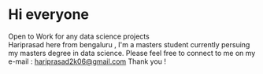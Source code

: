 # Hi everyone 
Open to Work for any data science projects   
Hariprasad here from bengaluru , I'm a masters student currently persuing my masters degree in data science.
Please feel free to connect to me on my e-mail : hariprasad2k06@gmail.com
Thank you !
